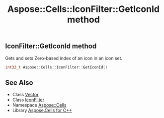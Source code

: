 ﻿---
title: Aspose::Cells::IconFilter::GetIconId method
linktitle: GetIconId
second_title: Aspose.Cells for C++ API Reference
description: 'Aspose::Cells::IconFilter::GetIconId method. Gets and sets Zero-based index of an icon in an icon set in C++.'
type: docs
weight: 800
url: /cpp/aspose.cells/iconfilter/geticonid/
---
## IconFilter::GetIconId method


Gets and sets Zero-based index of an icon in an icon set.

```cpp
int32_t Aspose::Cells::IconFilter::GetIconId()
```

## See Also

* Class [Vector](../../vector/)
* Class [IconFilter](../)
* Namespace [Aspose::Cells](../../)
* Library [Aspose.Cells for C++](../../../)
